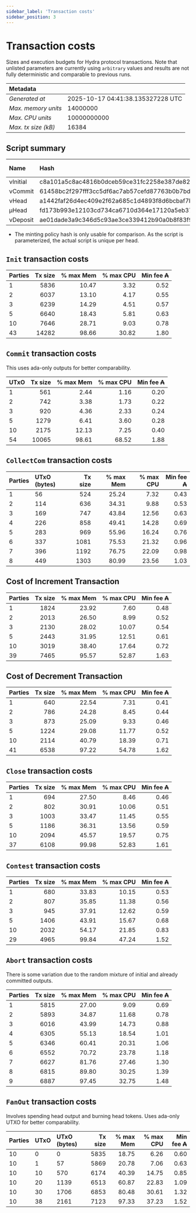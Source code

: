 ```yaml
--- 
sidebar_label: 'Transaction costs' 
sidebar_position: 3 
--- 
```


# Transaction costs 

Sizes and execution budgets for Hydra protocol transactions. Note that unlisted parameters are currently using `arbitrary` values and results are not fully deterministic and comparable to previous runs.

| Metadata | |
| :--- | :--- |
| _Generated at_ | 2025-10-17 04:41:38.135327228 UTC |
| _Max. memory units_ | 14000000 |
| _Max. CPU units_ | 10000000000 |
| _Max. tx size (kB)_ | 16384 |

## Script summary

| Name   | Hash | Size (Bytes) 
| :----- | :--- | -----------: 
| νInitial | c8a101a5c8ac4816b0dceb59ce31fc2258e387de828f02961d2f2045 | 2652 | 
| νCommit | 61458bc2f297fff3cc5df6ac7ab57cefd87763b0b7bd722146a1035c | 685 | 
| νHead | a1442faf26d4ec409e2f62a685c1d4893f8d6bcbaf7bcb59d6fa1340 | 14599 | 
| μHead | fd173b993e12103cd734ca6710d364e17120a5eb37a224c64ab2b188* | 5284 | 
| νDeposit | ae01dade3a9c346d5c93ae3ce339412b90a0b8f83f94ec6baa24e30c | 1102 | 

* The minting policy hash is only usable for comparison. As the script is parameterized, the actual script is unique per head.

## `Init` transaction costs

| Parties | Tx size | % max Mem | % max CPU | Min fee ₳ |
| :------ | ------: | --------: | --------: | --------: |
| 1| 5836 | 10.47 | 3.32 | 0.52 |
| 2| 6037 | 13.10 | 4.17 | 0.55 |
| 3| 6239 | 14.29 | 4.51 | 0.57 |
| 5| 6640 | 18.43 | 5.81 | 0.63 |
| 10| 7646 | 28.71 | 9.03 | 0.78 |
| 43| 14282 | 98.66 | 30.82 | 1.80 |


## `Commit` transaction costs
 This uses ada-only outputs for better comparability.

| UTxO | Tx size | % max Mem | % max CPU | Min fee ₳ |
| :--- | ------: | --------: | --------: | --------: |
| 1| 561 | 2.44 | 1.16 | 0.20 |
| 2| 742 | 3.38 | 1.73 | 0.22 |
| 3| 920 | 4.36 | 2.33 | 0.24 |
| 5| 1279 | 6.41 | 3.60 | 0.28 |
| 10| 2175 | 12.13 | 7.25 | 0.40 |
| 54| 10065 | 98.61 | 68.52 | 1.88 |


## `CollectCom` transaction costs

| Parties | UTxO (bytes) |Tx size | % max Mem | % max CPU | Min fee ₳ |
| :------ | :----------- |------: | --------: | --------: | --------: |
| 1 | 56 | 524 | 25.24 | 7.32 | 0.43 |
| 2 | 114 | 636 | 34.31 | 9.88 | 0.53 |
| 3 | 169 | 747 | 43.84 | 12.56 | 0.63 |
| 4 | 226 | 858 | 49.41 | 14.28 | 0.69 |
| 5 | 283 | 969 | 55.96 | 16.24 | 0.76 |
| 6 | 337 | 1081 | 75.53 | 21.32 | 0.96 |
| 7 | 396 | 1192 | 76.75 | 22.09 | 0.98 |
| 8 | 449 | 1303 | 80.99 | 23.56 | 1.03 |


## Cost of Increment Transaction

| Parties | Tx size | % max Mem | % max CPU | Min fee ₳ |
| :------ | ------: | --------: | --------: | --------: |
| 1| 1824 | 23.92 | 7.60 | 0.48 |
| 2| 2013 | 26.50 | 8.99 | 0.52 |
| 3| 2130 | 28.02 | 10.07 | 0.54 |
| 5| 2443 | 31.95 | 12.51 | 0.61 |
| 10| 3019 | 38.40 | 17.64 | 0.72 |
| 39| 7465 | 95.57 | 52.87 | 1.63 |


## Cost of Decrement Transaction

| Parties | Tx size | % max Mem | % max CPU | Min fee ₳ |
| :------ | ------: | --------: | --------: | --------: |
| 1| 640 | 22.54 | 7.31 | 0.41 |
| 2| 786 | 24.28 | 8.45 | 0.44 |
| 3| 873 | 25.09 | 9.33 | 0.46 |
| 5| 1224 | 29.08 | 11.77 | 0.52 |
| 10| 2114 | 40.79 | 18.39 | 0.71 |
| 41| 6538 | 97.22 | 54.78 | 1.62 |


## `Close` transaction costs

| Parties | Tx size | % max Mem | % max CPU | Min fee ₳ |
| :------ | ------: | --------: | --------: | --------: |
| 1| 694 | 27.50 | 8.46 | 0.46 |
| 2| 802 | 30.91 | 10.06 | 0.51 |
| 3| 1003 | 33.47 | 11.45 | 0.55 |
| 5| 1186 | 36.31 | 13.56 | 0.59 |
| 10| 2094 | 45.57 | 19.57 | 0.75 |
| 37| 6108 | 99.98 | 52.83 | 1.61 |


## `Contest` transaction costs

| Parties | Tx size | % max Mem | % max CPU | Min fee ₳ |
| :------ | ------: | --------: | --------: | --------: |
| 1| 680 | 33.83 | 10.15 | 0.53 |
| 2| 807 | 35.85 | 11.38 | 0.56 |
| 3| 945 | 37.91 | 12.62 | 0.59 |
| 5| 1406 | 43.91 | 15.67 | 0.68 |
| 10| 2032 | 54.17 | 21.85 | 0.83 |
| 29| 4965 | 99.84 | 47.24 | 1.52 |


## `Abort` transaction costs
There is some variation due to the random mixture of initial and already committed outputs.

| Parties | Tx size | % max Mem | % max CPU | Min fee ₳ |
| :------ | ------: | --------: | --------: | --------: |
| 1| 5815 | 27.00 | 9.09 | 0.69 |
| 2| 5893 | 34.87 | 11.68 | 0.78 |
| 3| 6016 | 43.99 | 14.73 | 0.88 |
| 4| 6305 | 55.13 | 18.54 | 1.01 |
| 5| 6346 | 60.41 | 20.31 | 1.06 |
| 6| 6552 | 70.72 | 23.78 | 1.18 |
| 7| 6627 | 81.76 | 27.46 | 1.30 |
| 8| 6815 | 89.80 | 30.25 | 1.39 |
| 9| 6887 | 97.45 | 32.75 | 1.48 |


## `FanOut` transaction costs
Involves spending head output and burning head tokens. Uses ada-only UTXO for better comparability.

| Parties | UTxO  | UTxO (bytes) | Tx size | % max Mem | % max CPU | Min fee ₳ |
| :------ | :---- | :----------- | ------: | --------: | --------: | --------: |
| 10 | 0 | 0 | 5835 | 18.75 | 6.26 | 0.60 |
| 10 | 1 | 57 | 5869 | 20.78 | 7.06 | 0.63 |
| 10 | 10 | 570 | 6174 | 40.39 | 14.75 | 0.85 |
| 10 | 20 | 1139 | 6513 | 60.87 | 22.83 | 1.09 |
| 10 | 30 | 1706 | 6853 | 80.48 | 30.61 | 1.32 |
| 10 | 38 | 2161 | 7123 | 97.33 | 37.23 | 1.52 |

